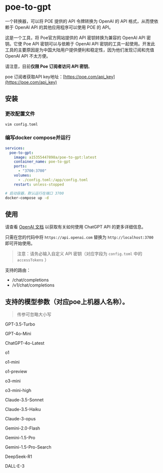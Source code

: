 # poe-to-gpt

一个转换器，可以将 POE 提供的 API 令牌转换为 OpenAI 的 API 格式，从而使依赖于 OpenAI API 的其他应用程序可以使用 POE 的 API。

这是一个工具，将 Poe官方网站提供的 API 密钥转换为兼容的 OpenAI API 密钥。它使 Poe API 密钥可以与依赖于 OpenAI API 密钥的工具一起使用。开发此工具的主要原因是为中国大陆用户提供便利和稳定性，因为他们发现订阅和充值 OpenAI API 不太方便。

请注意，目前**仅限 Poe 订阅者访问 API 密钥**。

poe 订阅者获取API key地址：[https://poe.com/api_key](https://poe.com/api_key)

## 安装

### 更改配置文件

```bash
vim config.toml
```

### 编写docker compose并运行

```yml
services:
  poe-to-gpt:
    image: a15355447898a/poe-to-gpt:latest
    container_name: poe-to-gpt
    ports:
      - "3700:3700"
    volumes:
      - ./config.toml:/app/config.toml
    restart: unless-stopped
```

```bash
# 启动容器，默认运行在端口 3700
docker-compose up -d
```

## 使用

请查看 [OpenAI 文档](https://platform.openai.com/docs/api-reference/chat/create) 以获取有关如何使用 ChatGPT API 的更多详细信息。

只需在您的代码中将 `https://api.openai.com` 替换为 `http://localhost:3700` 即可开始使用。

> 注意：请务必输入自定义 API 密钥（对应字段为 `config.toml` 中的 `accessTokens` ）

支持的路由：

- /chat/completions
- /v1/chat/completions

## 支持的模型参数（对应poe上机器人名称）。

> 传参可忽略大小写

GPT-3.5-Turbo

GPT-4o-Mini

ChatGPT-4o-Latest

o1

o1-mini

o1-preview

o3-mini 

o3-mini-high

Claude-3.5-Sonnet

Claude-3.5-Haiku

Claude-3-opus

Gemini-2.0-Flash

Gemini-1.5-Pro

Gemini-1.5-Pro-Search

DeepSeek-R1

DALL-E-3
